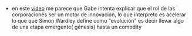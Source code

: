 - en este [video](https://youtu.be/Td_PGkfIdIQ?si=vABt9-kNDj6H610C) me parece que Gabe intenta explicar que el rol de las corporaciones ser un motor de innovacion, lo que interpreto es acelerar lo que que Simon Wardley define como "evolución" es decir llevar algo de una etapa emergente( génesis) hasta un comodity